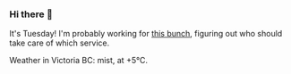 ### Hi there :wave:

It's Tuesday! I'm probably working for [this bunch](https://github.com/kohofinancial), figuring out who should take care of which service.

Weather in Victoria BC: mist, at +5°C.
